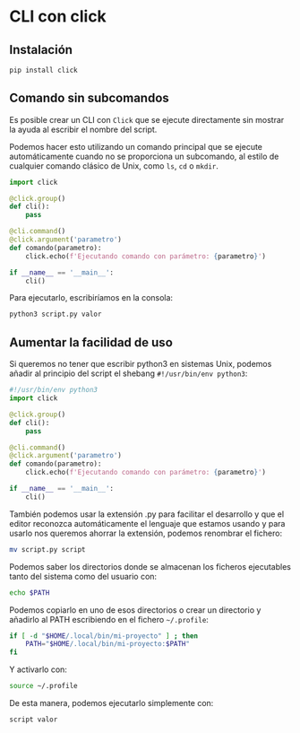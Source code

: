 # CLI con click

## Instalación

``` sh
pip install click
```

## Comando sin subcomandos

Es posible crear un CLI con `Click` que se ejecute directamente sin mostrar la ayuda al escribir el nombre del script.

Podemos hacer esto utilizando un comando principal que se ejecute automáticamente cuando no se proporciona un subcomando, al estilo de cualquier comando clásico de Unix, como `ls`, `cd` o `mkdir`.


``` py
import click

@click.group()
def cli():
    pass

@cli.command()
@click.argument('parametro')
def comando(parametro):
    click.echo(f'Ejecutando comando con parámetro: {parametro}')

if __name__ == '__main__':
    cli()
```

Para ejecutarlo, escribiríamos en la consola:

``` sh
python3 script.py valor
```

## Aumentar la facilidad de uso

Si queremos no tener que escribir python3 en sistemas Unix, podemos añadir al principio del script el shebang `#!/usr/bin/env python3`:

``` py {1}
#!/usr/bin/env python3
import click

@click.group()
def cli():
    pass

@cli.command()
@click.argument('parametro')
def comando(parametro):
    click.echo(f'Ejecutando comando con parámetro: {parametro}')

if __name__ == '__main__':
    cli()
```

También podemos usar la extensión .py para facilitar el desarrollo y que el editor reconozca automáticamente el lenguaje que estamos usando y para usarlo nos queremos ahorrar la extensión, podemos renombrar el fichero:

``` sh
mv script.py script
```

Podemos saber los directorios donde se almacenan los ficheros ejecutables tanto del sistema como del usuario con:

``` sh
echo $PATH
```

Podemos copiarlo en uno de esos directorios o crear un directorio y añadirlo al PATH escribiendo en el fichero `~/.profile`:

``` sh
if [ -d "$HOME/.local/bin/mi-proyecto" ] ; then
    PATH="$HOME/.local/bin/mi-proyecto:$PATH"
fi
```

Y activarlo con:

``` sh
source ~/.profile
```

De esta manera, podemos ejecutarlo simplemente con:

``` sh
script valor
```
